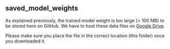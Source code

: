## saved_model_weights

As explained previously, the trained model weight is too large (> 100 MB) to be stored here on GitHub. We have to host these data files on [Google Drive](https://drive.google.com/drive/folders/1l5GU6E0iCHbs24ZNzN6uIQgbQud1DZ3e?usp=sharing).

Please make sure you place the file in the correct location (this folder) once you downloaded it.
